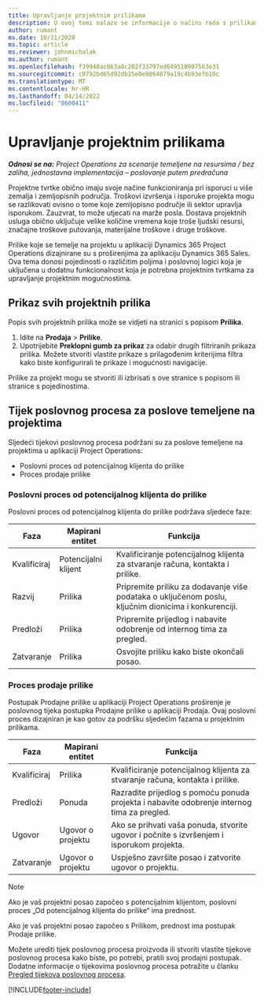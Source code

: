 ```yaml
---
title: Upravljanje projektnim prilikama
description: U ovoj temi nalaze se informacije o načinu rada s prilikama koje su povezane s projektima.
author: rumant
ms.date: 10/21/2020
ms.topic: article
ms.reviewer: johnmichalak
ms.author: rumant
ms.openlocfilehash: f39940ac063a8c202f33797ed649518907563e31
ms.sourcegitcommit: c0792bd65d92db25e0e8864879a19c4b93efb10c
ms.translationtype: MT
ms.contentlocale: hr-HR
ms.lasthandoff: 04/14/2022
ms.locfileid: "8600411"
---
```

# <a name="manage-project-based-opportunities"></a>Upravljanje projektnim prilikama

_**Odnosi se na:** Project Operations za scenarije temeljene na resursima / bez zaliha, jednostavna implementacija – poslovanje putem predračuna_

Projektne tvrtke obično imaju svoje načine funkcioniranja pri isporuci u više zemalja i zemljopisnih područja. Troškovi izvršenja i isporuke projekta mogu se razlikovati ovisno o tome koje zemljopisno područje ili sektor upravlja isporukom. Zauzvrat, to može utjecati na marže posla. Dostava projektnih usluga obično uključuje velike količine vremena koje troše ljudski resursi, značajne troškove putovanja, materijalne troškove i druge troškove.

Prilike koje se temelje na projektu u aplikaciji Dynamics 365 Project Operations dizajnirane su s proširenjima za aplikaciju Dynamics 365 Sales. Ova tema donosi pojedinosti o različitim poljima i poslovnoj logici koja je uključena u dodatnu funkcionalnost koja je potrebna projektnim tvrtkama za upravljanje projektnim mogućnostima.

## <a name="view-all-project-based-opportunities"></a>Prikaz svih projektnih prilika

Popis svih projektnih prilika može se vidjeti na stranici s popisom **Prilika**. 

1. Idite na **Prodaja** > **Prilike**.
2. Upotrijebite **Preklopni gumb za prikaz** za odabir drugih filtriranih prikaza prilika. Možete stvoriti vlastite prikaze s prilagođenim kriterijima filtra kako biste konfigurirali te prikaze i mogućnosti navigacije.

Prilike za projekt mogu se stvoriti ili izbrisati s ove stranice s popisom ili stranice s pojedinostima.

## <a name="business-process-flow-for-project-based-deals"></a>Tijek poslovnog procesa za poslove temeljene na projektima

Sljedeći tijekovi poslovnog procesa podržani su za poslove temeljene na projektima u aplikaciji Project Operations:

- Poslovni proces od potencijalnog klijenta do prilike
- Proces prodaje prilike

### <a name="lead-to-opportunity-business-process"></a>Poslovni proces od potencijalnog klijenta do prilike 
Poslovni proces od potencijalnog klijenta do prilike podržava sljedeće faze:

| Faza | Mapirani entitet | Funkcija |
| --- | --- | --- |
| Kvalificiraj | Potencijalni klijent | Kvalificiranje potencijalnog klijenta za stvaranje računa, kontakta i prilike. |
| Razvij | Prilika | Pripremite priliku za dodavanje više podataka o uključenom poslu, ključnim dionicima i konkurenciji. |
| Predloži | Prilika | Pripremite prijedlog i nabavite odobrenje od internog tima za pregled. |
| Zatvaranje | Prilika | Osvojite priliku kako biste okončali posao. |

### <a name="opportunity-sales-process"></a>Proces prodaje prilike
Postupak Prodajne prilike u aplikaciji Project Operations proširenje je poslovnog tijeka postupka Prodajne prilike u aplikaciji Prodaja. Ovaj poslovni proces dizajniran je kao gotov za podršku sljedećim fazama u projektnim prilikama.

| Faza | Mapirani entitet | Funkcija |
| --- | --- | --- |
| Kvalificiraj | Prilika | Kvalificiranje potencijalnog klijenta za stvaranje računa, kontakta i prilike. |
| Predloži | Ponuda | Razradite prijedlog s pomoću ponuda projekta i nabavite odobrenje internog tima za pregled. |
| Ugovor | Ugovor o projektu | Ako se prihvati vaša ponuda, stvorite ugovor i počnite s izvršenjem i isporukom projekta. |
| Zatvaranje | Ugovor o projektu | Uspješno završite posao i zatvorite ugovor o projektu. |

> [!NOTE]
> Ako je vaš projektni posao započeo s potencijalnim klijentom, poslovni proces „Od potencijalnog klijenta do prilike“ ima prednost.
>
> Ako je vaš projektni posao započeo s Prilikom, prednost ima postupak Prodaje prilike.

Možete urediti tijek poslovnog procesa proizvoda ili stvoriti vlastite tijekove poslovnog procesa kako biste, po potrebi, pratili svoj prodajni postupak. Dodatne informacije o tijekovima poslovnog procesa potražite u članku [Pregled tijekova poslovnog procesa](/dynamics365/customerengagement/on-premises/customize/business-process-flows-overview).


[!INCLUDE[footer-include](../includes/footer-banner.md)]